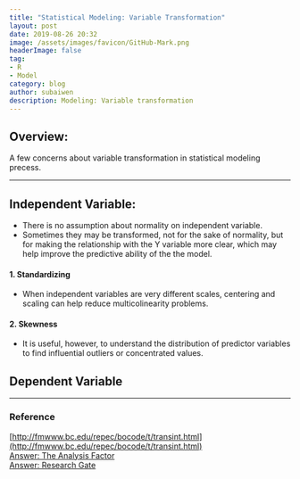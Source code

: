 ```yaml
---
title: "Statistical Modeling: Variable Transformation"
layout: post
date: 2019-08-26 20:32
image: /assets/images/favicon/GitHub-Mark.png
headerImage: false
tag:
- R
- Model
category: blog
author: subaiwen
description: Modeling: Variable transformation
---
```


## Overview:
A few concerns about variable transformation in statistical modeling precess. 

---

## Independent Variable:
- There is no assumption about normality on independent variable.  
- Sometimes they may be transformed, not for the sake of normality, but for making the relationship with the Y variable more clear, which may help improve the predictive ability of the the model.

#### 1. Standardizing
- When independent variables are very different scales, centering and scaling can help reduce multicolinearity problems.

#### 2. Skewness
- It is useful, however, to understand the distribution of predictor variables to find influential outliers or concentrated values.

## Dependent Variable



---

### Reference
[http://fmwww.bc.edu/repec/bocode/t/transint.html](http://fmwww.bc.edu/repec/bocode/t/transint.html)  
[Answer: The Analysis Factor](https://www.theanalysisfactor.com/the-distribution-of-independent-variables-in-regression-models/)  
[Answer: Research Gate](https://www.researchgate.net/post/Should_I_transform_non-normal_independent_variables_in_logistic_regression)
